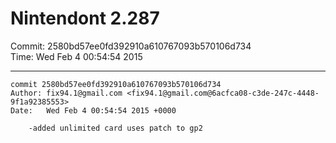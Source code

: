 # Nintendont 2.287
Commit: 2580bd57ee0fd392910a610767093b570106d734  
Time: Wed Feb 4 00:54:54 2015   

-----

```
commit 2580bd57ee0fd392910a610767093b570106d734
Author: fix94.1@gmail.com <fix94.1@gmail.com@6acfca08-c3de-247c-4448-9f1a92385553>
Date:   Wed Feb 4 00:54:54 2015 +0000

    -added unlimited card uses patch to gp2
```
